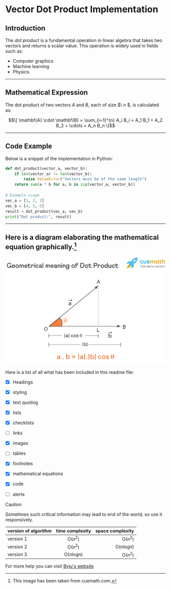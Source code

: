 # **Vector Dot Product Implementation**

## **Introduction**  
The _dot product_ is a fundamental operation in linear algebra that takes two vectors and returns a scalar value. This operation is widely used in fields such as:
- Computer graphics
- Machine learning
- Physics.

---

## **Mathematical Expression**  
The dot product of two vectors _A_  and _B_, each of size $\ n \$, is calculated as:

$$\[
\mathbf{A} \cdot \mathbf{B} = \sum_{i=1}^{n} A_i B_i = A_1 B_1 + A_2 B_2 + \cdots + A_n B_n
\]$$

---

## **Code Example**  

Below is a snippet of the implementation in Python:  

```python
def dot_product(vector_a, vector_b):
    if len(vector_a) != len(vector_b):
        raise ValueError("Vectors must be of the same length")
    return sum(a * b for a, b in zip(vector_a, vector_b))

# Example usage
vec_a = [1, 2, 3]
vec_b = [4, 5, 6]
result = dot_product(vec_a, vec_b)
print("Dot product:", result)
```
---
## Here is a diagram elaborating the mathematical equation graphically.[^1]

![vector dot product](dot_product.png)

[^1]: This image has been taken from cuemath.com.


Here is a list of all what has been included in this readme file:
- [x] Headings
- [x] styling
- [x] text quoting
- [x] lists
- [x] checklists
- [ ] links
- [x] images
- [ ] tables
- [x] footnotes
- [x] mathematical equations
- [x] code
- [ ] alerts


> [!CAUTION]
> Sometimes such critical information may lead to end of the world, so use it responsively.


| version of algorithm       | time complexity          | space complexity  |
| ------------- |:-------------:| -----:|
| version 1      | O($n^2$) | O($n^2$) |
| version 2     | O($n^2$)     |  O(nlogn) |
| version 3 | O(nlogn)      |    O($n^2$) |

For more help you can visit [Byju's website](https://byjus.com/)


